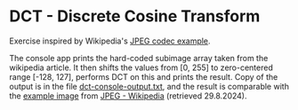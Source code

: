 # DCT - Discrete Cosine Transform
Exercise inspired by Wikipedia's [JPEG codec example](https://en.wikipedia.org/wiki/JPEG#JPEG_codec_example).

The console app prints the hard-coded subimage array 
  taken from the wikipedia article. It then shifts the 
  values from [0, 255] to zero-centered range [-128, 127],
  performs DCT on this and prints the result.
  Copy of the output is in the file [dct-console-output.txt](./dct-console-output.txt), and
  the result is comparable with the [example image](https://wikimedia.org/api/rest_v1/media/math/render/svg/46ee57df2a309dd59e0a10c9ab83e8b86d712e3e) from
[JPEG - Wikipedia](https://en.wikipedia.org/wiki/JPEG#Discrete_cosine_transform) (retrieved 29.8.2024).

